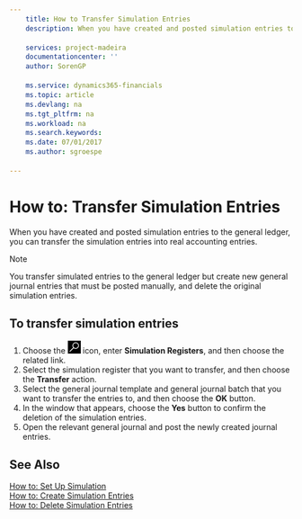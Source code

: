 ```yaml
---
    title: How to Transfer Simulation Entries
    description: When you have created and posted simulation entries to the general ledger, you can transfer the simulation entries into real accounting entries.

    services: project-madeira 
    documentationcenter: ''
    author: SorenGP

    ms.service: dynamics365-financials
    ms.topic: article
    ms.devlang: na
    ms.tgt_pltfrm: na
    ms.workload: na
    ms.search.keywords:
    ms.date: 07/01/2017
    ms.author: sgroespe

---
```

# How to: Transfer Simulation Entries
When you have created and posted simulation entries to the general ledger, you can transfer the simulation entries into real accounting entries.  

> [!NOTE]  
>  You transfer simulated entries to the general ledger but create new general journal entries that must be posted manually, and delete the original simulation entries.  

## To transfer simulation entries  

1.  Choose the ![Search for Page or Report](../../media/ui-search/search_small.png "Search for Page or Report icon") icon, enter **Simulation Registers**, and then choose the related link.  
2.  Select the simulation register that you want to transfer, and then choose the **Transfer** action.  
3.  Select the general journal template and general journal batch that you want to transfer the entries to, and then choose the **OK** button.  
4.  In the window that appears, choose the **Yes**  button to confirm the deletion of the simulation entries.  
5.  Open the relevant general journal and post the newly created journal entries.  

## See Also  
 [How to: Set Up Simulation](how-to-set-up-simulation.md)   
 [How to: Create Simulation Entries](how-to-create-simulation-entries.md)   
 [How to: Delete Simulation Entries](how-to-delete-simulation-entries.md)
